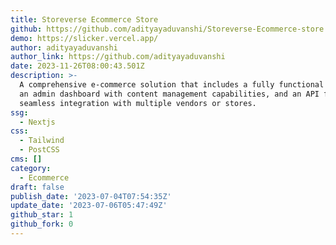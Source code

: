 ```yaml
---
title: Storeverse Ecommerce Store
github: https://github.com/adityayaduvanshi/Storeverse-Ecommerce-store
demo: https://slicker.vercel.app/
author: adityayaduvanshi
author_link: https://github.com/adityayaduvanshi
date: 2023-11-26T08:00:43.501Z
description: >-
  A comprehensive e-commerce solution that includes a fully functional website,
  an admin dashboard with content management capabilities, and an API for
  seamless integration with multiple vendors or stores.
ssg:
  - Nextjs
css:
  - Tailwind
  - PostCSS
cms: []
category:
  - Ecommerce
draft: false
publish_date: '2023-07-04T07:54:35Z'
update_date: '2023-07-06T05:47:49Z'
github_star: 1
github_fork: 0
---
```

